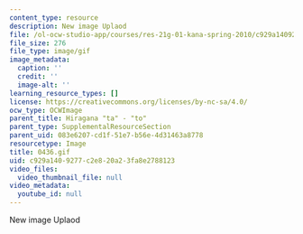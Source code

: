 ```yaml
---
content_type: resource
description: New image Uplaod
file: /ol-ocw-studio-app/courses/res-21g-01-kana-spring-2010/c929a1409277c2e820a23fa8e2788123_0436.gif
file_size: 276
file_type: image/gif
image_metadata:
  caption: ''
  credit: ''
  image-alt: ''
learning_resource_types: []
license: https://creativecommons.org/licenses/by-nc-sa/4.0/
ocw_type: OCWImage
parent_title: Hiragana "ta" - "to"
parent_type: SupplementalResourceSection
parent_uid: 083e6207-cd1f-51e7-b56e-4d31463a8778
resourcetype: Image
title: 0436.gif
uid: c929a140-9277-c2e8-20a2-3fa8e2788123
video_files:
  video_thumbnail_file: null
video_metadata:
  youtube_id: null
---
```

New image Uplaod